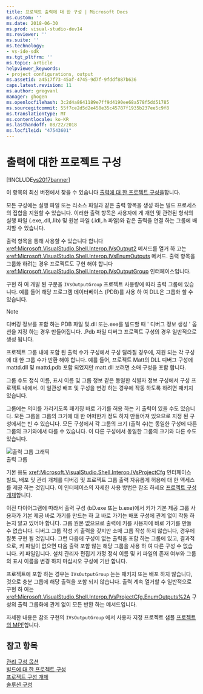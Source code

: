 ```yaml
---
title: 프로젝트 출력에 대 한 구성 | Microsoft Docs
ms.custom: ''
ms.date: 2018-06-30
ms.prod: visual-studio-dev14
ms.reviewer: ''
ms.suite: ''
ms.technology:
- vs-ide-sdk
ms.tgt_pltfrm: ''
ms.topic: article
helpviewer_keywords:
- project configurations, output
ms.assetid: a4517f73-45af-4745-9d7f-9fddf887b636
caps.latest.revision: 11
ms.author: gregvanl
manager: ghogen
ms.openlocfilehash: 3c2d4a8641189e7ff9d4190ee68a578f5dd51785
ms.sourcegitcommit: 55f7ce2d5d2e458e35c45787f1935b237ee5c9f8
ms.translationtype: MT
ms.contentlocale: ko-KR
ms.lasthandoff: 08/22/2018
ms.locfileid: "47543601"
---
```

# <a name="project-configuration-for-output"></a>출력에 대한 프로젝트 구성
[!INCLUDE[vs2017banner](../../includes/vs2017banner.md)]

이 항목의 최신 버전에서 찾을 수 있습니다 [출력에 대 한 프로젝트 구성을](https://docs.microsoft.com/visualstudio/extensibility/internals/project-configuration-for-output)합니다.  
  
모든 구성에는 실행 파일 또는 리소스 파일과 같은 출력 항목을 생성 하는 빌드 프로세스의 집합을 지원할 수 있습니다. 이러한 출력 항목은 사용자에 게 개인 및 관련된 형식의 실행 파일 (.exe,.dll,.lib) 및 원본 파일 (.idl,.h 파일)와 같은 출력을 연결 하는 그룹에 배치할 수 있습니다.  
  
 출력 항목을 통해 사용할 수 있습니다 합니다 <xref:Microsoft.VisualStudio.Shell.Interop.IVsOutput2> 메서드를 열거 하 고는 <xref:Microsoft.VisualStudio.Shell.Interop.IVsEnumOutputs> 메서드. 출력 항목을 그룹화 하려는 경우 프로젝트도 구현 해야 합니다 <xref:Microsoft.VisualStudio.Shell.Interop.IVsOutputGroup> 인터페이스입니다.  
  
 구현 하 여 개발 된 구문을 `IVsOutputGroup` 프로젝트 사용량에 따라 출력 그룹에 있습니다. 예를 들어 해당 프로그램 데이터베이스 (PDB)를 사용 하 여 DLL은 그룹화 할 수 있습니다.  
  
> [!NOTE]
>  디버깅 정보를 포함 하는 PDB 파일 및.dll 또는.exe를 빌드할 때 ' 디버그 정보 생성 ' 옵션을 지정 하는 경우 만들어집니다. .Pdb 파일 디버그 프로젝트 구성의 경우 일반적으로 생성 됩니다.  
  
 프로젝트 그룹 내에 포함 된 출력 수가 구성에서 구성 달라질 경우에, 지원 되는 각 구성에 대 한 그룹 수가 반환 해야 합니다. 예를 들어, 프로젝트 Matt의 DLL 디버그 구성에 mattd.dll 및 mattd.pdb 포함 되었지만 matt.dll 보려면 소매 구성을 포함 합니다.  
  
 그룹 수도 정식 이름, 표시 이름 및 그룹 정보 같은 동일한 식별자 정보 구성에서 구성 프로젝트 내에서. 이 일관성 배포 및 구성을 변경 하는 경우에 작동 하도록 하려면 패키지 있습니다.  
  
 그룹에는 의미를 가리키도록 패키징 바로 가기를 허용 하는 키 출력이 있을 수도 있습니다. 모든 그룹을 그룹의 크기에 대 한 어떠한가 정도 하지 만들어져 있으므로 지정 된 구성에서는 빈 수 있습니다. 모든 구성에서 각 그룹의 크기 (출력 수)는 동일한 구성에 다른 그룹의 크기와에서 다를 수 있습니다. 이 다른 구성에서 동일한 그룹의 크기와 다른 수도 있습니다.  
  
 ![출력 그룹 그래픽](../../extensibility/internals/media/vsoutputgroups.gif "vsOutputGroups")  
출력 그룹  
  
 기본 용도 <xref:Microsoft.VisualStudio.Shell.Interop.IVsProjectCfg> 인터페이스 빌드, 배포 및 관리 개체를 디버깅 및 프로젝트 그룹 출력 자유롭게 허용에 대 한 액세스를 제공 하는 것입니다. 이 인터페이스의 자세한 사용 방법은 참조 하세요 [프로젝트 구성 개체](../../extensibility/internals/project-configuration-object.md)합니다.  
  
 이전 다이어그램에 따라서 출력 구성 (bD.exe 또는 b.exe)에서 키가 기본 제공 그룹 사용자가 기본 제공 바로 가기를 만드는 하 고 바로 가기는 배포 구성에 관계 없이 작동 하는지 알고 있어야 합니다. 그룹 원본 없으므로 출력에 키를 사용자에 바로 가기를 만들 수 없습니다. 디버그 그룹 작성 키 출력을 갖지만 소매 그룹 작성 하지 않습니다, 경우에 잘못 구현 될 것입니다. 그런 다음에 구성이 없는 출력을 포함 하는 그룹에 있고, 결과적으로, 키 파일이 없으면 다음 출력 포함 않는 해당 그룹을 사용 하 여 다른 구성 수 없습니다. 키 파일입니다. 설치 관리자 편집기 가정 정식 이름 및 키 파일의 존재 여부와 그룹의 표시 이름을 변경 하지 마십시오 구성에 기반 합니다.  
  
 프로젝트에 포함 하는 경우는 `IVsOutputGroup` 는는 패키지 또는 배포 하지 않습니다, 것으로 충분 그룹에 해당 출력을 포함 되지 않습니다. 출력 계속 열거할 수 일반적으로 구현 하 여는 <xref:Microsoft.VisualStudio.Shell.Interop.IVsProjectCfg.EnumOutputs%2A> 구성의 출력 그룹화에 관계 없이 모든 반환 하는 메서드입니다.  
  
 자세한 내용은 참조 구현의 `IVsOutputGroup` 에서 사용자 지정 프로젝트 샘플 [프로젝트의 MPF](http://mpfproj12.codeplex.com)합니다.  
  
## <a name="see-also"></a>참고 항목  
 [관리 구성 옵션](../../extensibility/internals/managing-configuration-options.md)   
 [빌드에 대 한 프로젝트 구성](../../extensibility/internals/project-configuration-for-building.md)   
 [프로젝트 구성 개체](../../extensibility/internals/project-configuration-object.md)   
 [솔루션 구성](../../extensibility/internals/solution-configuration.md)

